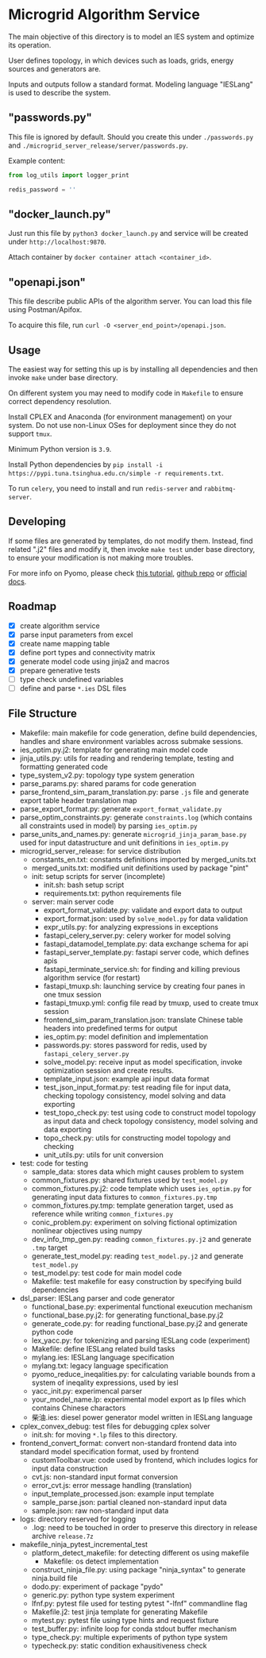 # Microgrid Algorithm Service

The main objective of this directory is to model an IES system and optimize its operation.

User defines topology, in which devices such as loads, grids, energy sources and generators are.

Inputs and outputs follow a standard format. Modeling language "IESLang" is used to describe the system.

## "passwords.py"

This file is ignored by default. Should you create this under `./passwords.py` and `./microgrid_server_release/server/passwords.py`.

Example content:

```python
from log_utils import logger_print

redis_password = ''
```

## "docker_launch.py"

Just run this file by `python3 docker_launch.py` and service will be created under `http://localhost:9870`.

Attach container by `docker container attach <container_id>`.

## "openapi.json"

This file describe public APIs of the algorithm server. You can load this file using Postman/Apifox.

To acquire this file, run `curl -O <server_end_point>/openapi.json`.

## Usage

The easiest way for setting this up is by installing all dependencies and then invoke `make` under base directory.

On different system you may need to modify code in `Makefile` to ensure correct dependency resolution.

Install CPLEX and Anaconda (for environment management) on your system. Do not use non-Linux OSes for deployment since they do not support `tmux`.

Minimum Python version is `3.9`.

Install Python dependencies by `pip install -i https://pypi.tuna.tsinghua.edu.cn/simple -r requirements.txt`.

To run `celery`, you need to install and run `redis-server` and `rabbitmq-server`.

## Developing

If some files are generated by templates, do not modify them. Instead, find related ".j2" files and modify it, then invoke `make test` under base directory, to ensure your modification is not making more troubles.

For more info on Pyomo, please check [this tutorial](https://www.shangyexinzhi.com/article/5385476.html), [github repo](https://github.com/WenYuZhi/PyomoTutorial) or [official docs](https://pyomo.readthedocs.io/en/stable/index.html).

## Roadmap

* [x] create algorithm service
* [x] parse input parameters from excel
* [x] create name mapping table
* [x] define port types and connectivity matrix
* [x] generate model code using jinja2 and macros
* [x] prepare generative tests
* [ ] type check undefined variables
* [ ] define and parse `*.ies` DSL files

## File Structure

- Makefile: main makefile for code generation, define build dependencies, handles and share environment variables across submake sessions.
- ies_optim.py.j2: template for generating main model code
- jinja_utils.py: utils for reading and rendering template, testing and formatting generated code
- type_system_v2.py: topology type system generation
- parse_params.py: shared params for code generation
- parse_frontend_sim_param_translation.py: parse `.js` file and generate export table header translation map
- parse_export_format.py: generate `export_format_validate.py`
- parse_optim_constraints.py: generate `constraints.log` (which contains all constraints used in model) by parsing `ies_optim.py`
- parse_units_and_names.py: generate `microgrid_jinja_param_base.py` used for input datastructure and unit definitions in `ies_optim.py`
- microgrid_server_release: for service distribution
    - constants_en.txt: constants definitions imported by merged_units.txt
    - merged_units.txt: modified unit definitions used by package "pint"
    - init: setup scripts for server (incomplete)
        - init.sh: bash setup script
        - requirements.txt: python requirements file
    - server: main server code
        - export_format_validate.py: validate and export data to output
        - export_format.json: used by `solve_model.py` for data validation
        - expr_utils.py: for analyzing expressions in exceptions
        - fastapi_celery_server.py: celery worker for model solving
        - fastapi_datamodel_template.py: data exchange schema for api
        - fastapi_server_template.py: fastapi server code, which defines apis
        - fastapi_terminate_service.sh: for finding and killing previous algorithm service (for restart)
        - fastapi_tmuxp.sh: launching service by creating four panes in one tmux session
        - fastapi_tmuxp.yml: config file read by tmuxp, used to create tmux session
        - frontend_sim_param_translation.json: translate Chinese table headers into predefined terms for output
        - ies_optim.py: model definition and implementation
        - passwords.py: stores password for redis, used by `fastapi_celery_server.py`
        - solve_model.py: receive input as model specification, invoke optimization session and create results.
        - template_input.json: example api input data format
        - test_json_input_format.py: test reading file for input data, checking topology consistency, model solving and data exporting
        - test_topo_check.py: test using code to construct model topology as input data and check topology consistency, model solving and data exporting
        - topo_check.py: utils for constructing model topology and checking
        - unit_utils.py: utils for unit conversion
- test: code for testing
    - sample_data: stores data which might causes problem to system
    - common_fixtures.py: shared fixtures used by `test_model.py`
    - common_fixtures.py.j2: code template which uses `ies_optim.py` for generating input data fixtures to `common_fixtures.py.tmp`
    - common_fixtures.py.tmp: template generation target, used as reference while writing `common_fixtures.py`
    - conic_problem.py: experiment on solving fictional optimization nonlinear objectives using numpy
    - dev_info_tmp_gen.py: reading `common_fixtures.py.j2` and generate `.tmp` target
    - generate_test_model.py: reading `test_model.py.j2` and generate `test_model.py`
    - test_model.py: test code for main model code
    - Makefile: test makefile for easy construction by specifying build dependencies
- dsl_parser: IESLang parser and code generator
    - functional_base.py: experimental functional exeucution mechanism
    - functional_base.py.j2: for generating functional_base.py.j2
    - generate_code.py: for reading functional_base.py.j2 and generate python code
    - lex_yacc.py: for tokenizing and parsing IESLang code (experiment)
    - Makefile: define IESLang related build tasks
    - mylang.ies: IESLang language specification
    - mylang.txt: legacy language specification
    - pyomo_reduce_ineqalities.py: for calculating variable bounds from a system of ineqality expressions, used by iesl
    - yacc_init.py: experimencal parser
    - your_model_name.lp: experimental model export as lp files which contains Chinese charactors
    - 柴油.ies: diesel power generator model written in IESLang language
- cplex_convex_debug: test files for debugging cplex solver
    - init.sh: for moving `*.lp` files to this directory.
- frontend_convert_format: convert non-standard frontend data into standard model specification format, used by frontend
    - customToolbar.vue: code used by frontend, which includes logics for input data construction
    - cvt.js: non-standard input format conversion
    - error_cvt.js: error message handling (translation)
    - input_template_processed.json: example input template
    - sample_parse.json: partial cleaned non-standard input data
    - sample.json: raw non-standard input data
- logs: directory reserved for logging
    - .log: need to be touched in order to preserve this directory in release archive `release.7z`
- makefile_ninja_pytest_incremental_test
    - platform_detect_makefile: for detecting different os using makefile
        - Makefile: os detect implementation
    - construct_ninja_file.py: using package "ninja_syntax" to generate ninja.build file
    - dodo.py: experiment of package "pydo"
    - generic.py: python type system experiment
    - lfnf.py: pytest file used for testing pytest "-lfnf" commandline flag
    - Makefile.j2: test jinja template for generating Makefile
    - mytest.py: pytest file using type hints and request fixture
    - test_buffer.py: infinite loop for conda stdout buffer mechanism
    - type_check.py: multiple experiments of python type system
    - typecheck.py: static condition exhausitiveness check
